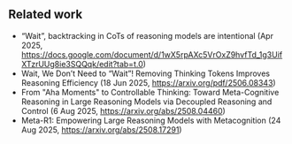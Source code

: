 ## Related work
- “Wait”, backtracking in CoTs of reasoning models are intentional
 (Apr 2025, https://docs.google.com/document/d/1wX5rpAXc5VrOxZ9hvfTd_1g3UifXTzrUUg8ie3SQQqk/edit?tab=t.0)
- Wait, We Don’t Need to “Wait”! Removing Thinking Tokens Improves Reasoning Efficiency (18 Jun 2025, https://arxiv.org/pdf/2506.08343)
- From "Aha Moments" to Controllable Thinking: Toward Meta-Cognitive Reasoning in Large Reasoning Models via Decoupled Reasoning and Control (6 Aug 2025, https://arxiv.org/abs/2508.04460)
- Meta-R1: Empowering Large Reasoning Models with Metacognition (24 Aug 2025, https://arxiv.org/abs/2508.17291)
